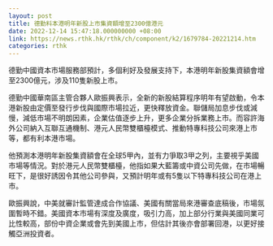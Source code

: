 ```yaml
---
layout: post
title: 德勤料本港明年新股上市集資額增至2300億港元
date: 2022-12-14 15:47:18.000000000 +08:00
link: https://news.rthk.hk/rthk/ch/component/k2/1679784-20221214.htm
categories: rthk
---
```


德勤中國資本市場服務部預計，多個利好及發展支持下，本港明年新股集資額會增至2300億元，涉及110隻新股上市。

德勤中國華南區主管合夥人歐振興表示，全新的新股結算程序明年有望啟動，令本港新股由定價至發行步伐與國際市場拉近，更快釋放資金。聯儲局加息步伐或減慢，減低市場不明朗因素，企業估值逐步上升，更多企業分拆業務上市。而容許海外公司納入互聯互通機制、港元人民幣雙櫃檯模式、推動特專科技公司來港上市等，都有利本港市場。

他預測本港明年新股集資額會在全球5甲內，並有力爭取3甲之列，主要視乎美國市場等情況。對於港元人民幣雙櫃檯，他指如果大藍籌或中資公司先做，在市場暢旺下，是很好誘因令其他公司參與，又預計明年或有5隻以下特專科技公司在港上市。

歐振興說，中美就審計監管達成合作協議、美國有關當局來港審查底稿後，市場氛圍暫時不錯。美國資本市場有深度及廣度，吸引力高，加上部分行業與美國同業可比性較高，部份中資企業或會先到美國上市，但估計其後亦會部署回港，以更好接觸亞洲投資者。
